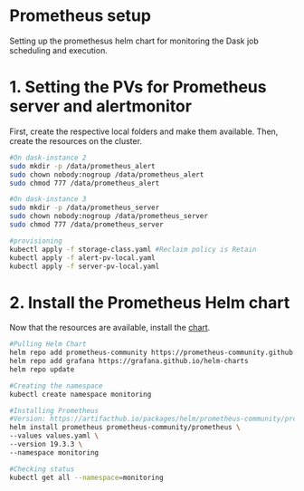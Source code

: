 # Prometheus setup
Setting up the promethesus helm chart for monitoring the Dask job scheduling and execution. 

# 1. Setting the PVs for Prometheus server and alertmonitor
First, create the respective local folders and make them available. Then, create the resources 
on the cluster. 

```bash
#On dask-instance 2
sudo mkdir -p /data/prometheus_alert
sudo chown nobody:nogroup /data/prometheus_alert
sudo chmod 777 /data/prometheus_alert

#On dask-instance 3
sudo mkdir -p /data/prometheus_server
sudo chown nobody:nogroup /data/prometheus_server
sudo chmod 777 /data/prometheus_server

#provisioning
kubectl apply -f storage-class.yaml #Reclaim policy is Retain
kubectl apply -f alert-pv-local.yaml
kubectl apply -f server-pv-local.yaml
```

# 2. Install the Prometheus Helm chart
Now that the resources are available, install the [chart][1]. 

```bash
#Pulling Helm Chart
helm repo add prometheus-community https://prometheus-community.github.io/helm-charts
helm repo add grafana https://grafana.github.io/helm-charts
helm repo update

#Creating the namespace
kubectl create namespace monitoring

#Installing Prometheus
#Version: https://artifacthub.io/packages/helm/prometheus-community/prometheus
helm install prometheus prometheus-community/prometheus \
--values values.yaml \
--version 19.3.3 \
--namespace monitoring

#Checking status
kubectl get all --namespace=monitoring
```

[1]: https://artifacthub.io/packages/helm/prometheus-community/prometheus